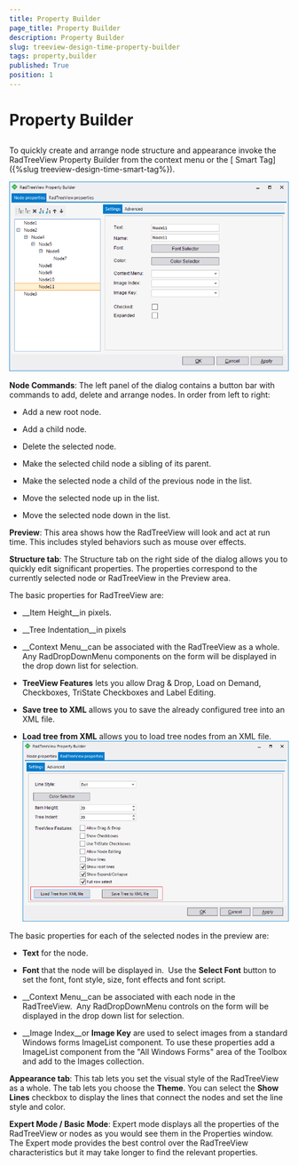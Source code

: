 ```yaml
---
title: Property Builder
page_title: Property Builder
description: Property Builder
slug: treeview-design-time-property-builder
tags: property,builder
published: True
position: 1
---
```


# Property Builder



## 

To quickly create and arrange node structure and appearance invoke the 
        RadTreeView Property Builder from the context menu or the 
        [
        Smart Tag]({%slug treeview-design-time-smart-tag%}).

![treeview-design-time-property-builder 001](images/treeview-design-time-property-builder001.png)

__Node Commands__: The left panel of the dialog contains a button bar with commands to add, delete and arrange nodes. In order from left to right: 

* Add a new root node.

* Add a child node.

* Delete the selected node.

* Make the selected child node a sibling of its parent.

* Make the selected node a child of the previous node in the list.

* Move the selected node up in the list.

* Move the selected node down in the list.

__Preview__: This area shows how the RadTreeView will look and act at run time. This includes styled behaviors such as mouse over effects. 

__Structure tab__: The Structure tab on the right side of the dialog allows you to quickly edit significant properties. The properties correspond to the currently selected node or RadTreeView in the Preview area. 

The basic properties for RadTreeView are: 

* __Item Height__in pixels.

* __Tree Indentation__in pixels

* __Context Menu__can be associated with the RadTreeView as a whole. 
              Any RadDropDownMenu components on the form will be displayed in the drop down list for selection. 

* __TreeView Features__ lets you allow Drag & Drop, 
              Load on Demand, Checkboxes, TriState Checkboxes and Label Editing.

* __Save tree to XML__ allows you to save the already configured tree into an XML file.
              

* __Load tree from XML__ allows you to load tree nodes from an XML file.
              ![treeview-design-time-property-builder 002](images/treeview-design-time-property-builder002.png)

The basic properties for each of the selected nodes in the preview are:

* __Text__ for the node.

* __Font__ that the node will be displayed in. 
              Use the __Select Font__ button to set the font, font style, size, font effects and font script.

* __Context Menu__can be associated with each node in the RadTreeView. 
              Any RadDropDownMenu controls on the form will be displayed in the drop down list for selection.

* __Image Index__or __Image Key__ are used to select images from a 
              standard Windows forms ImageList component. To use these properties add a ImageList component from the "All Windows Forms" area of the
              Toolbox and add to the Images collection.

__Appearance tab__: This tab lets you set the visual style of the RadTreeView as a whole. The tab lets you choose the __Theme__. You can select the __Show Lines__ checkbox to display the lines that connect the nodes and set the line style and color.

__Expert Mode / Basic Mode__: Expert mode displays all the properties of the RadTreeView or nodes as you would see them in the Properties window. The Expert mode provides the best control over the RadTreeView characteristics but it may take longer to find the relevant properties.
